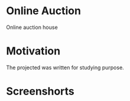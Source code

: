 <h1>Online Auction</h1>

<p>Online auction house</p>

<h1>Motivation</h1>

<p>The projected was written for studying purpose.</p>

<h1>Screenshorts</h1>

<p>

</p>
